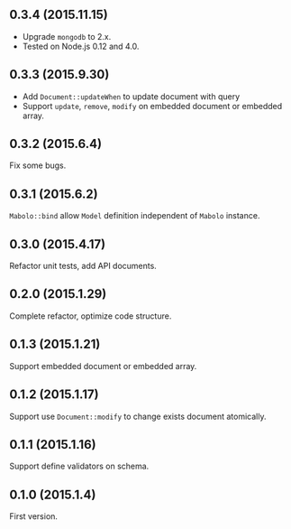 ## 0.3.4 (2015.11.15)

* Upgrade `mongodb` to 2.x.
* Tested on Node.js 0.12 and 4.0.

## 0.3.3 (2015.9.30)

* Add `Document::updateWhen` to update document with query
* Support `update`, `remove`, `modify` on embedded document or embedded array.

## 0.3.2 (2015.6.4)

Fix some bugs.

## 0.3.1 (2015.6.2)

`Mabolo::bind` allow `Model` definition independent of `Mabolo` instance.

## 0.3.0 (2015.4.17)

Refactor unit tests, add API documents.

## 0.2.0 (2015.1.29)

Complete refactor, optimize code structure.

## 0.1.3 (2015.1.21)

Support embedded document or embedded array.

## 0.1.2 (2015.1.17)

Support use `Document::modify` to change exists document atomically.

## 0.1.1 (2015.1.16)

Support define validators on schema.

## 0.1.0 (2015.1.4)

First version.
